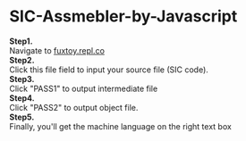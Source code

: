 <h1>SIC-Assmebler-by-Javascript</h1>
<strong>Step1.</strong></br>
Navigate to <a href= "https://wordycourteousnumbers.fuxtoy.repl.co/"> fuxtoy.repl.co </a></br>
<strong>Step2.</strong></br>
Click this file field to input your source file (SIC code).</br>
<strong>Step3.</strong></br>
Click "PASS1" to output intermediate file</br>
<strong>Step4.</strong></br>
Click "PASS2" to output object file.</br>
<strong>Step5.</strong></br>
Finally, you'll get the machine language on the right text box</br>

